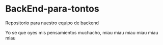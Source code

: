 # BackEnd-para-tontos
Repositorio para nuestro equipo de backend

Yo se que oyes mis pensamientos muchacho, miau miau miau miau miau miau
